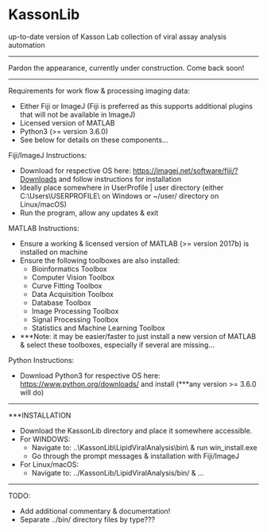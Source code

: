 # KassonLib
up-to-date version of Kasson Lab collection of viral assay analysis automation
***
Pardon the appearance, currently under construction.
Come back soon!
***

Requirements for work flow & processing imaging data:
  - Either Fiji or ImageJ (Fiji is preferred as this supports additional plugins that will not be available in ImageJ)
  - Licensed version of MATLAB
  - Python3 (>= version 3.6.0)
  - See below for details on these components...

Fiji/ImageJ Instructions:
  - Download for respective OS here: https://imagej.net/software/fiji/?Downloads and follow instructions for installation
  - Ideally place somewhere in UserProfile | user directory (either C:\Users\USERPROFILE\ on Windows or ~/user/ directory on Linux/macOS)
  - Run the program, allow any updates & exit

MATLAB Instructions:
  - Ensure a working & licensed version of MATLAB (>= version 2017b) is installed on machine
  - Ensure the following toolboxes are also installed:
      - Bioinformatics Toolbox
      - Computer Vision Toolbox
      - Curve Fitting Toolbox
      - Data Acquisition Toolbox
      - Database Toolbox
      - Image Processing Toolbox
      - Signal Processing Toolbox
      - Statistics and Machine Learning Toolbox
  - ***Note: it may be easier/faster to just install a new version of MATLAB & select these toolboxes, especially if several are missing...

Python Instructions:
  - Download Python3 for respective OS here: https://www.python.org/downloads/ and install (***any version >= 3.6.0 will do)

***

***INSTALLATION

- Download the KassonLib directory and place it somewhere accessible.
- For WINDOWS:
    - Navigate to: ..\KassonLib\LipidViralAnalysis\bin\ & run win_install.exe
    - Go through the prompt messages & installation with Fiji/ImageJ
- For Linux/macOS:
    - Navigate to: ../KassonLib/LipidViralAnalysis/bin/ & ...

***
TODO:
  - Add additional commentary & documentation!
  - Separate ../bin/ directory files by type???
